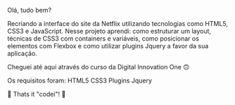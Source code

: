 Olá, tudo bem? 

Recriando a interface do site da Netflix utilizando tecnologias como HTML5, CSS3 e JavaScript. 
Nesse projeto aprendi: como estruturar um layout, técnicas de CSS3 com containers e variáveis, como posicionar os elementos com Flexbox 
e como utilizar plugins Jquery a favor da sua aplicação.

Cheguei até aqui através do curso da Digital Innovation One 🙃

Os requisitos foram:
HTML5
CSS3
Plugins Jquery

🚀 Thats it "codei"! 🚀

